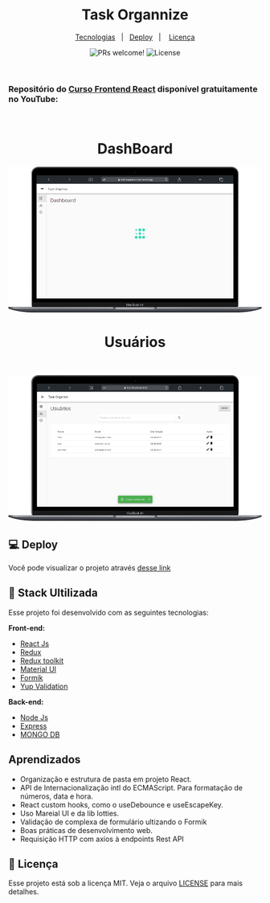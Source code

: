 

<h1 align="center">
   Task Organnize
</h1>
<p align="center">
  <a href="#tecnologias">Tecnologias</a>&nbsp;&nbsp;&nbsp;|&nbsp;&nbsp; 
  <a href="#Deploy">Deploy</a>&nbsp;&nbsp;&nbsp;|&nbsp;&nbsp;&nbsp;
  <a href="#memo-licença">Licença</a>
</p>
<p align="center">
   <img src="https://img.shields.io/static/v1?label=PRs&message=welcome&color=49AA26&labelColor=000000" alt="PRs welcome!"/>
   <img alt="License" src="https://img.shields.io/static/v1?label=license&message=MIT&color=49AA26&labelColor=000000">
</p>


<br>

### Repositório do [Curso Frontend React](https://www.youtube.com/watch?v=bxdLk93idaQ&list=PLl4e5NAFzX70Eo0hshlHzmrYi9IG0bYxq) disponível gratuitamente no YouTube:
</br>
<h1 align="center" >DashBoard</h1>
<p align="center" width="100%">
  <img src="./assets/macairtask.png" />
</p>

<h1 align="center" >Usuários</h1>
</br>
<p align="center" width="100%">
  <img src="./assets/userstable.png" />
</p>

<h2 id="deploy">
  💻 Deploy 
</h2>

Você pode visualizar o projeto através [desse link](https://task-organnize-react.vercel.app/)


<h2 id="tecnologias">
 🚀 Stack Ultilizada
</h2>
Esse projeto foi desenvolvido com as seguintes tecnologias:

**Front-end:**
 - [React Js](https://react.dev/)
 - [Redux](https://redux.js.org/)
 - [Redux toolkit](https://redux-toolkit.js.org/)
 - [Material UI ](https://v4.mui.com/getting-started/installation/)
 - [Formik](https://formik.org/)
 - [Yup Validation ](https://github.com/jquense/yup)



**Back-end:**

 - [Node Js](https://nodejs.com/)
 - [Express](https://express.js/)
 - [MONGO DB](https://mongodb.com/)

<h2 id="Aprendizados">
  Aprendizados
</h2>

- Organização e estrutura de pasta em projeto React. 
- API de Internacionalização intl do ECMAScript.  Para formatação de números, data e hora.
- React custom hooks, como o useDebounce e useEscapeKey.
- Uso Mareial UI e da lib lotties.
- Validação de complexa de formulário ultizando o Formik
- Boas práticas de desenvolvimento web.
- Requisição HTTP com axios à endpoints Rest API

## :memo: Licença
Esse projeto está sob a licença MIT. Veja o arquivo [LICENSE](LICENSE.md) para mais detalhes.